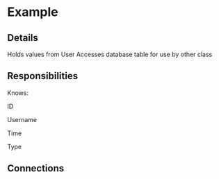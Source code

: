 # Example
<!-- Give a small description here -->

## Details

Holds values from User Accesses database table for use by other class

## Responsibilities
Knows:

ID

Username

Time

Type

## Connections
<!-- List out the classes this class will interact with -->
